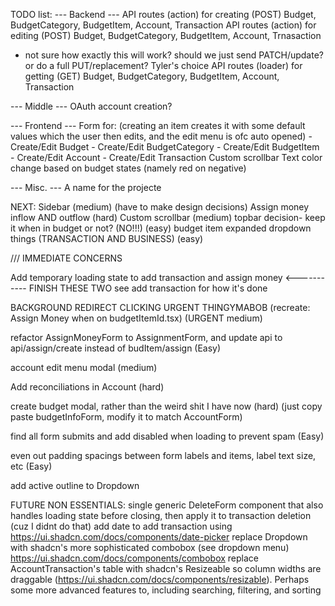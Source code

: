 TODO list:
--- Backend ---
API routes (action) for creating (POST) Budget, BudgetCategory, BudgetItem, Account, Transaction
API routes (action) for editing (POST) Budget, BudgetCategory, BudgetItem, Account, Trnasaction
 - not sure how exactly this will work? should we just send PATCH/update? or do a full PUT/replacement? Tyler's choice
API routes (loader) for getting (GET) Budget, BudgetCategory, BudgetItem, Account, Transaction

--- Middle ---
OAuth account creation?

--- Frontend ---
Form for: (creating an item creates it with some default values which the user then edits, and the edit menu is ofc auto opened)
    - Create/Edit Budget
    - Create/Edit BudgetCategory
    - Create/Edit BudgetItem
    - Create/Edit Account
    - Create/Edit Transaction
Custom scrollbar
Text color change based on budget states (namely red on negative)

--- Misc. ---
A name for the projecte


NEXT: 
Sidebar (medium) (have to make design decisions)
Assign money inflow AND outflow (hard)
Custom scrollbar (medium)
topbar decision- keep it when in budget or not? (NO!!!) (easy)
budget item expanded dropdown things  (TRANSACTION AND BUSINESS) (easy)


/// IMMEDIATE CONCERNS

Add temporary loading state to add transaction and assign money   <----------- FINISH THESE TWO
see add transaction for how it's done


BACKGROUND REDIRECT CLICKING URGENT THINGYMABOB (recreate: Assign Money when on budgetItemId.tsx) (URGENT medium)

refactor AssignMoneyForm to AssignmentForm, and update api to api/assign/create instead of budItem/assign (Easy)

account edit menu modal (medium)

Add reconciliations in Account (hard)

create budget modal, rather than the weird shit I have now (hard) (just copy paste budgetInfoForm, modify it to match AccountForm)

find all form submits and add disabled when loading to prevent spam (Easy)

even out padding spacings between form labels and items, label text size, etc (Easy)

add active outline to Dropdown

FUTURE NON ESSENTIALS:
single generic DeleteForm component that also handles loading state before closing, then apply it to transaction deletion (cuz I didnt do that)
add date to add transaction using https://ui.shadcn.com/docs/components/date-picker
replace Dropdown with shadcn's more sophisticated combobox (see dropdown menu) https://ui.shadcn.com/docs/components/combobox
replace AccountTransaction's table with shadcn's Resizeable so column widths are draggable (https://ui.shadcn.com/docs/components/resizable). Perhaps some more advanced features to, including searching, filtering, and sorting